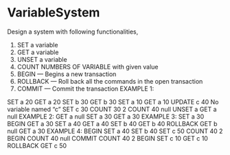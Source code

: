 # VariableSystem


Design a system with following functionalities,
1.	SET a variable
2.	GET a variable
3.	UNSET a variable
4.	COUNT NUMBERS OF VARIABLE with given value
5.	BEGIN — Begins a new transaction
6.	ROLLBACK — Roll back all the commands in the open transaction
7.	COMMIT — Commit the transaction
EXAMPLE 1:



SET a 20
GET a 20
SET b 30
GET b 30
SET a 10
GET a 10
UPDATE c 40 No variable named “c”
SET c 30
COUNT 30 2
COUNT 40 null
UNSET a
GET a null
EXAMPLE 2:
GET a null
SET a 30
GET a 30
EXAMPLE 3:
SET a 30
BEGIN
GET a 30
SET a 40
GET a 40
SET b 40
GET b 40
ROLLBACK
GET b null
GET a 30
EXAMPLE 4:
BEGIN
SET a 40
SET b 40
SET c 50
COUNT 40 2
BEGIN
COUNT 40 null
COMMIT
COUNT 40 2
BEGIN
SET c 10
GET c 10
ROLLBACK
GET c 50
